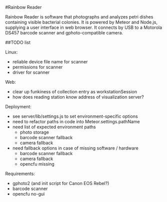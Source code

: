#Rainbow Reader

Rainbow Reader is software that photographs and analyzes petri dishes containing visible bacterial colonies.  It is powered by Meteor and Node.js, supplying a user interface in web browser.  It connects by USB to a Motorola DS457 barcode scanner and gphoto-compatible camera.

##TODO list

Linux:
- reliable device file name for scanner
- permissions for scanner
- driver for scanner

Web:
- clear up funkiness of collection entry as workstationSession
- how does reading station know address of visualization server?

Deployment:
- see server/lib/settings.js to set environment-specific options
- need to refactor paths in code into Meteor.settings.pathName
- need list of expected environment paths 
  - photo storage
  - barcode scanner fallback
  - camera fallback
- need fallback options in case of missing software / hardware
  - barcode scanner fallback
  - camera fallback
  - opencfu missing

Requirements:
- gphoto2 (and init script for Canon EOS Rebel?)
- barcode scanner
- opencfu no-gui
